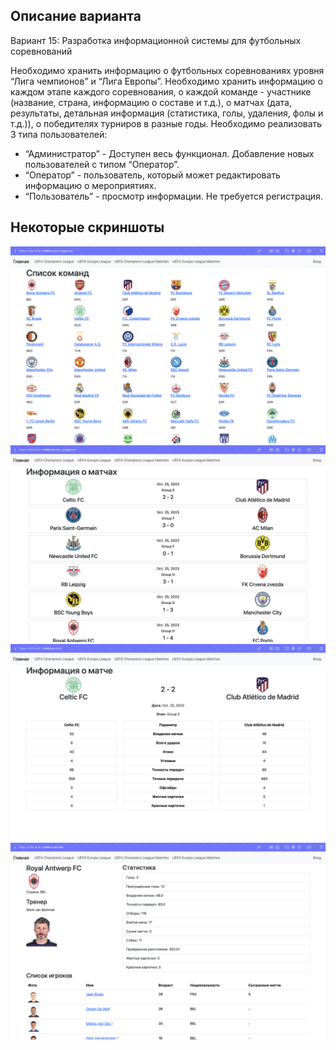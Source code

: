 ## Описание варианта

Вариант 15: Разработка информационной системы для 
футбольных соревнований

Необходимо хранить информацию о футбольных соревнованиях уровня 
“Лига чемпионов” и “Лига Европы”. Необходимо хранить информацию о 
каждом этапе каждого соревнования, о каждой команде - участнике (название, 
страна, информацию о составе и т.д.), о матчах (дата, результаты, детальная 
информация (статистика, голы, удаления, фолы и т.д.)), о победителях турниров 
в разные годы.
Необходимо реализовать 3 типа пользователей:
- “Администратор” - Доступен весь функционал. Добавление новых 
пользователей с типом “Оператор”.
- “Оператор” - пользователь, который может редактировать информацию 
о мероприятиях.
- “Пользователь” - просмотр информации. Не требуется регистрация.

## Некоторые скриншоты
![](photo/1.png)
![](photo/2.png)
![](photo/3.png)
![](photo/4.png)
